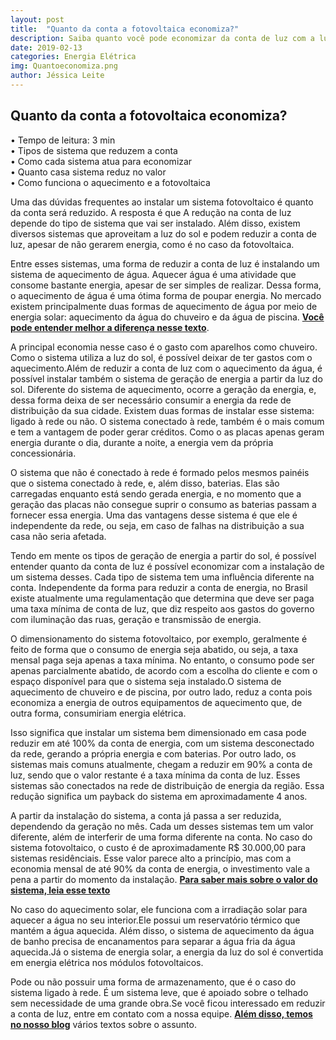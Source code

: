 ```yaml
---
layout: post
title:  "Quanto da conta a fotovoltaica economiza?"
description: Saiba quanto você pode economizar da conta de luz com a luz do sol
date: 2019-02-13
categories: Energia Elétrica
img: Quantoeconomiza.png
author: Jéssica Leite
---
```



<h2>Quanto da conta a fotovoltaica economiza?</h2>
  
•	Tempo de leitura: 3 min  
•	Tipos de sistema que reduzem a conta  
•	Como cada sistema atua para economizar  
•	Quanto casa sistema reduz no valor     
•	Como funciona o aquecimento e a fotovoltaica  


Uma das dúvidas frequentes ao instalar um sistema fotovoltaico é quanto da conta será reduzido. A resposta é que A redução na conta de luz depende do tipo de sistema que vai ser instalado. Além disso, existem diversos sistemas que aproveitam a luz do sol e podem reduzir a conta de luz, apesar de não gerarem energia, como é no caso da fotovoltaica.

Entre esses sistemas, uma forma de reduzir a conta de luz é instalando um sistema de aquecimento de água. Aquecer água é uma atividade que consome bastante energia, apesar de ser simples de realizar. Dessa forma, o aquecimento de água é uma ótima forma de poupar energia. No mercado existem principalmente duas formas de aquecimento de água por meio de energia solar: aquecimento da água do chuveiro e da água de piscina. **[Você pode entender melhor a diferença nesse texto](http://primariaenergia.com/blog/diferenc-a-aquecimento-fotovoltaica/)**.

A principal economia nesse caso é o gasto com aparelhos como chuveiro. Como o sistema utiliza a luz do sol, é possível deixar de ter gastos com o aquecimento.Além de reduzir a conta de luz com o aquecimento da água, é possível instalar também o sistema de geração de energia a partir da luz do sol. Diferente do sistema de aquecimento, ocorre a geração da energia, e, dessa forma deixa de ser necessário consumir a energia da rede de distribuição da sua cidade. Existem duas formas de instalar esse sistema: ligado à rede ou não. O sistema conectado à rede, também é o mais comum e tem a vantagem de poder gerar créditos. Como o as placas apenas geram energia durante o dia, durante a noite, a energia vem da própria concessionária. 

O sistema que não é conectado à rede é formado pelos mesmos painéis que o sistema conectado à rede, e, além disso, baterias. Elas são carregadas enquanto está sendo gerada energia, e no momento que a geração das placas não consegue suprir o consumo as baterias passam a fornecer essa energia. Uma das vantagens desse sistema é que ele é independente da rede, ou seja, em caso de falhas na distribuição a sua casa não seria afetada.

Tendo em mente os tipos de geração de energia a partir do sol, é possível entender quanto da conta de luz é possível economizar com a instalação de um sistema desses. Cada tipo de sistema tem uma influência diferente na conta. Independente da forma para reduzir a conta de energia, no Brasil existe atualmente uma regulamentação que determina que deve ser paga uma taxa mínima de conta de luz, que diz respeito aos gastos do governo com iluminação das ruas, geração e transmissão de energia.

O dimensionamento do sistema fotovoltaico, por exemplo, geralmente é feito de forma que o consumo de energia seja abatido, ou seja, a taxa mensal paga seja apenas a taxa mínima. No entanto, o consumo pode ser apenas parcialmente abatido, de acordo com a escolha do cliente e com o espaço disponível para que o sistema seja instalado.O sistema de aquecimento de chuveiro e de piscina, por outro lado, reduz a conta pois economiza a energia de outros equipamentos de aquecimento que, de outra forma, consumiriam energia elétrica.

Isso significa que instalar um sistema bem dimensionado em casa pode reduzir em até 100% da conta de energia, com um sistema desconectado da rede, gerando a própria energia e com baterias. Por outro lado, os sistemas mais comuns atualmente, chegam a reduzir em 90% a conta de luz, sendo que o valor restante é a taxa mínima da conta de luz. Esses sistemas são conectados na rede de distribuição de energia da região. Essa redução significa um payback do sistema em aproximadamente 4 anos.

A partir da instalação do sistema, a conta já passa a ser reduzida, dependendo da geração no mês. Cada um desses sistemas tem um valor diferente, além de interferir de uma forma diferente na conta. No caso do sistema fotovoltaico, o custo é de aproximadamente R$ 30.000,00 para sistemas residênciais. Esse valor parece alto a princípio, mas com a economia mensal de até 90% da conta de energia, o investimento vale a pena a partir do momento da instalação. **[Para saber mais sobre o valor do sistema, leia esse texto](http://primariaenergia.com/blog/Quanto-custa-sistema/)** 

No caso do aquecimento solar, ele funciona com a irradiação solar para aquecer a água no seu interior.Ele possui um reservatório térmico que mantém a água aquecida. Além disso, o sistema de aquecimento da água de banho precisa de encanamentos para separar a água fria da água aquecida.Já o sistema de energia solar, a energia da luz do sol é convertida em energia elétrica nos módulos fotovoltaicos.

Pode ou não possuir uma forma de armazenamento, que é o caso do sistema ligado à rede. É um sistema leve, que é apoiado sobre o telhado sem necessidade de uma grande obra.Se você ficou interessado em reduzir a conta de luz, entre em contato com a nossa equipe. **[Além disso, temos no nosso blog](http://primariaenergia.com/blog/)** vários textos sobre o assunto.

<div role="main" id="fotovoltaica-9597695d2315975f3c68"></div>
<script type="text/javascript" src="https://d335luupugsy2.cloudfront.net/js/rdstation-forms/stable/rdstation-forms.min.js"></script>
<script type="text/javascript">
  new RDStationForms('fotovoltaica-9597695d2315975f3c68-html', 'UA-113322286-1').createForm();
</script>






